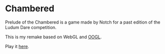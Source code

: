 Chambered
=========

Prelude of the Chambered is a game made by Notch for a past edition of the Ludum Dare competition.

This is my remake based on WebGL and [OOGL](http://oogljs.com/).

Play it [here](http://oogljs.com/chambered/).
